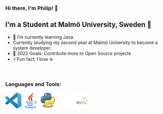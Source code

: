 ### Hi there, I'm Philip! 👋


## I'm a Student at Malmö University, Sweden :school:

- 🌱 I’m currently learning Java
- Currently studying my second year at Malmö University to become a system developer.
- 🥅 2022 Goals: Contribute more to Open Source projects
- ⚡ Fun fact: I love :coffee: 

<br />

### Languages and Tools:

<p float="left">
  <img src="icons/visual-studio-code.png" width="50" />
  <img src="icons/java.png" width="50" />
  <img src="icons/Python.png" width="50" />
  <img src="icons/GitHub-Mark-Light-64px.png" width="50" />
  <img src="icons/mysql.png" width="50" />
</p>



